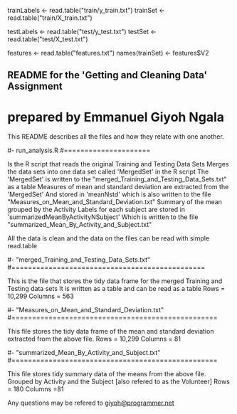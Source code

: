trainLabels <- read.table("train/y_train.txt")
trainSet <- read.table("train/X_train.txt")

testLabels <- read.table("test/y_test.txt")
testSet <- read.table("test/X_test.txt")

features <- read.table("features.txt")
names(trainSet) <- features$V2
## README for the 'Getting and Cleaning Data' Assignment 
# prepared by Emmanuel Giyoh Ngala

This README describes all the files and how they relate with one another.

#- run_analysis.R 
#=====================

Is the R script that reads the original Training and Testing Data Sets
Merges the data sets into one data set called 'MergedSet' in the R script
The 'MergedSet' is written to the "merged_Training_and_Testing_Data_Sets.txt" as a table
Measures of mean and standard deviation are extracted from the 'MergedSet' 
And stored in 'meanNstd' which is also written to the file "Measures_on_Mean_and_Standard_Deviation.txt"
Summary of the mean grouped by the Activity Labels for each subject are stored in 'summarizedMeanByActivityNSubject'
Which is written to the file "summarized_Mean_By_Activity_and_Subject.txt"

All the data is clean and the data on the files can be read with simple read.table



#- "merged_Training_and_Testing_Data_Sets.txt"
#===============================================

This is the file that stores the tidy data frame for the merged Training and Testing data sets
It is written as a table and can be read as a table
Rows = 10,299  Columns = 563


#- "Measures_on_Mean_and_Standard_Deviation.txt"
#==================================================

This file stores the tidy data frame of the mean and standard deviation extracted from the above file.
Rows = 10,299  Columns = 81


#- "summarized_Mean_By_Activity_and_Subject.txt"
#==================================================

This file stores tidy summary data of the means from the above file.
Grouped by Activity and the Subject [also refered to as the Volunteer]
Rows = 180  Columns =81

Any questions may be refered to giyoh@programmer.net
